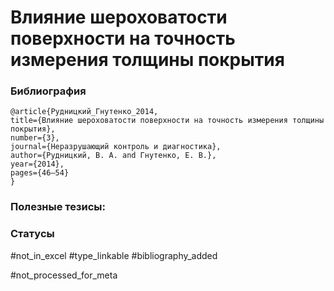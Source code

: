 # Влияние шероховатости поверхности на точность измерения толщины покрытия

### Библиография
```
@article{Рудницкий_Гнутенко_2014,
title={Влияние шероховатости поверхности на точность измерения толщины покрытия},
number={3},
journal={Неразрушающий контроль и диагностика},
author={Рудницкий, В. А. and Гнутенко, Е. В.},
year={2014},
pages={46–54}
}
```

### Полезные тезисы:

### Статусы
#not_in_excel 
#type_linkable 
#bibliography_added

#not_processed_for_meta
